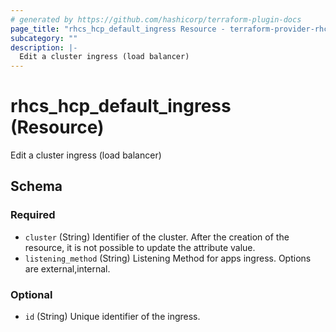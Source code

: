 ```yaml
---
# generated by https://github.com/hashicorp/terraform-plugin-docs
page_title: "rhcs_hcp_default_ingress Resource - terraform-provider-rhcs"
subcategory: ""
description: |-
  Edit a cluster ingress (load balancer)
---
```


# rhcs_hcp_default_ingress (Resource)

Edit a cluster ingress (load balancer)



<!-- schema generated by tfplugindocs -->
## Schema

### Required

- `cluster` (String) Identifier of the cluster. After the creation of the resource, it is not possible to update the attribute value.
- `listening_method` (String) Listening Method for apps ingress. Options are external,internal.

### Optional

- `id` (String) Unique identifier of the ingress.

